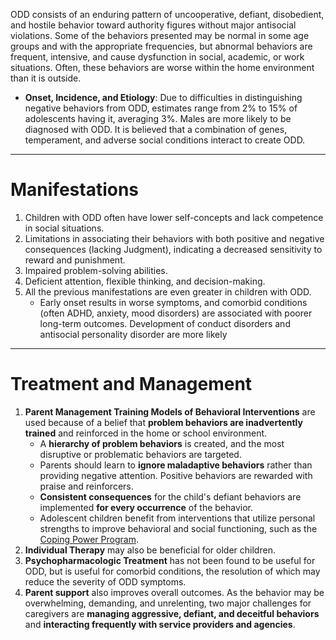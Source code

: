 ODD consists of an enduring pattern of uncooperative, defiant, disobedient, and hostile behavior toward authority figures without major antisocial violations. Some of the behaviors presented may be normal in some age groups and with the appropriate frequencies, but abnormal behaviors are frequent, intensive, and cause dysfunction in social, academic, or work situations. Often, these behaviors are worse within the home environment than it is outside.
- **Onset, Incidence, and Etiology**: Due to difficulties in distinguishing negative behaviors from ODD, estimates range from 2% to 15% of adolescents having it, averaging 3%. Males are more likely to be diagnosed with ODD. It is believed that a combination of genes, temperament, and adverse social conditions interact to create ODD.
___
# Manifestations
1. Children with ODD often have lower self-concepts and lack competence in social situations.
2. Limitations in associating their behaviors with both positive and negative consequences (lacking Judgment), indicating a decreased sensitivity to reward and punishment.
3. Impaired problem-solving abilities.
4. Deficient attention, flexible thinking, and decision-making.
5. All the previous manifestations are even greater in children with ODD.
	- Early onset results in worse symptoms, and comorbid conditions (often ADHD, anxiety, mood disorders) are associated with poorer long-term outcomes. Development of conduct disorders and antisocial personality disorder are more likely
___
# Treatment and Management
1. **Parent Management Training Models of Behavioral Interventions** are used because of a belief that **problem behaviors are inadvertently trained** and reinforced in the home or school environment.
	- A **hierarchy of problem behaviors** is created, and the most disruptive or problematic behaviors are targeted.
	- Parents should learn to **ignore maladaptive behaviors** rather than providing negative attention. Positive behaviors are rewarded with praise and reinforcers.
	- **Consistent consequences** for the child's defiant behaviors are implemented **for every occurrence** of the behavior.
	- Adolescent children benefit from interventions that utilize personal strengths to improve behavioral and social functioning, such as the [Coping Power Program](https://www.publicsafety.gc.ca/cnt/cntrng-crm/crm-prvntn/nvntr/dtls-en.aspx?i=10016).
2. **Individual Therapy** may also be beneficial for older children.
3. **Psychopharmacologic Treatment** has not been found to be useful for ODD, but is useful for comorbid conditions, the resolution of which may reduce the severity of ODD symptoms.
4. **Parent support** also improves overall outcomes. As the behavior may be overwhelming, demanding, and unrelenting, two major challenges for caregivers are **managing aggressive, defiant, and deceitful behaviors** and **interacting frequently with service providers and agencies**.